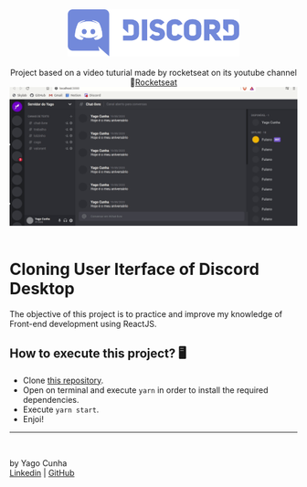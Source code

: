<div align="center">
	<img src="/.github/assets/discord-logo.png" alt="Logo" width="300px" style="max-width:100%"/>
</div>

<br>

<div align="center">
	Project based on a video tuturial made by rocketseat on its youtube channel
	<g-emoji class="g-emoji" alias="rocket" fallback-src="https://github.githubassets.com/images/icons/emoji/unicode/1f680.png">🚀</g-emoji><a 	href="https://www.youtube.com/watch?v=x4FdZd2-_uU&list=PL85ITvJ7FLohTZv9cC5-PrZ39Q3cugWqp&index=2">Rocketseat</a>
</div>

<div align="center">
	<img src="/.github/assets/discord.gif" alt="App-Website" style="max-width:100%"/>
</div>

<br>

# Cloning User Iterface of Discord Desktop

The objective of this project is to practice and improve my knowledge of Front-end development using ReactJS.

## How to execute this project? 🖥
 - Clone [this repository](https://github.com/cp-yago/CloneUiDiscord). 
 - Open on terminal and execute `yarn` in order to install the required dependencies. 
 - Execute `yarn start`.
 - Enjoi!
 
<hr>

<br>

by Yago Cunha <br>
[Linkedin](https://www.linkedin.com/in/yagocunha) | [GitHub](https://github.com/cp-yago)
